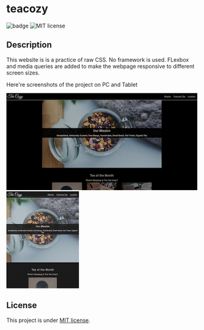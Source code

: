 # teacozy

![badge](https://img.shields.io/github/languages/top/ruxinqu/teacozy)
![MIT license](https://img.shields.io/badge/License-MIT-green.svg)

## Description

This website is is a practice of raw CSS. No framework is used. FLexbox and media queries are added to make the webpage responsive to different screen sizes. 

Here're screenshots of the project on PC and Tablet

![teacozy on pc](./assets/teacozy-pc.png)![teacozy on tablet](./assets/teacozy-tablet.png)


## License

This project is under [MIT license](https://opensource.org/lsicenses/MIT).
